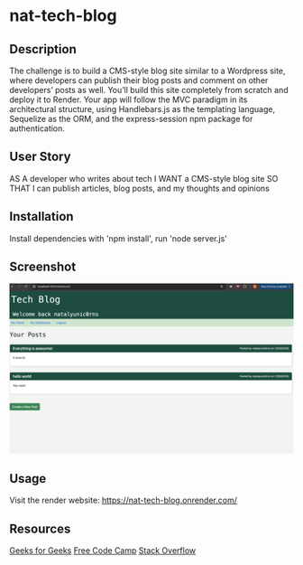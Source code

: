 # nat-tech-blog

## Description 

The challenge is to build a CMS-style blog site similar to a Wordpress site, where developers can publish their blog posts and comment on other developers’ posts as well. You’ll build this site completely from scratch and deploy it to Render. Your app will follow the MVC paradigm in its architectural structure, using Handlebars.js as the templating language, Sequelize as the ORM, and the express-session npm package for authentication.

## User Story

AS A developer who writes about tech
I WANT a CMS-style blog site
SO THAT I can publish articles, blog posts, and my thoughts and opinions

## Installation 

Install dependencies with 'npm install', run 'node server.js'

## Screenshot 

<img src="./assets/techblog.png">

## Usage

Visit the render website: https://nat-tech-blog.onrender.com/

## Resources

<a href="https://www.geeksforgeeks.org/mvc-design-pattern/">Geeks for Geeks</a>
<a href="https://www.freecodecamp.org/news/the-model-view-controller-pattern-mvc-architecture-and-frameworks-explained/">Free Code Camp</a>
<a href="https://stackoverflow.com/questions/61850072/how-to-make-a-create-view-controller-method-for-a-model-that-has-a-list-field">Stack Overflow</a>
